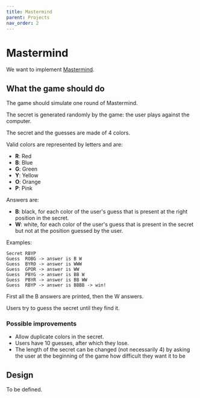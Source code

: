 ```yaml
---
title: Mastermind
parent: Projects
nav_order: 2
---
```


# Mastermind

We want to implement [Mastermind](https://en.wikipedia.org/wiki/Mastermind_(board_game)).

## What the game should do

The game should simulate one round of Mastermind.

The secret is generated randomly by the game:
the user plays against the computer.

The secret and the guesses are made of 4 colors.

Valid colors are represented by letters and are:
- **R**: Red
- **B**: Blue
- **G**: Green
- **Y**: Yellow
- **O**: Orange
- **P**: Pink

Answers are:
- **B**: black, for each color of the user's guess
         that is present at the right position in the secret.
- **W**: white, for each color of the user's guess
         that is present in the secret but not at the position
         guessed by the user.

Examples:

```
Secret RBYP
Guess  ROBG -> answer is B W
Guess  BYRO -> answer is WWW
Guess  GPOR -> answer is WW
Guess  PBYG -> answer is BB W
Guess  PBYR -> answer is BB WW
Guess  RBYP -> answer is BBBB -> win!
```

First all the B answers are printed, then the W answers.

Users try to guess the secret until they find it.

### Possible improvements

- Allow duplicate colors in the secret.
- Users have 10 guesses, after which they lose.
- The length of the secret can be changed (not necessarily 4)
  by asking the user at the beginning of the game
  how difficult they want it to be

## Design

To be defined.
